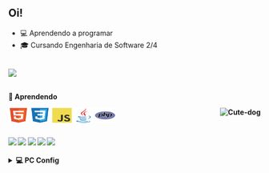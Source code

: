 ## Oi!
- 💻 Aprendendo a programar
- 🎓 Cursando Engenharia de Software 2/4
<br>
<a href="https://github.com/anuraghazra/github-readme-stats">
  <img height="180em" align="center" src="https://github-readme-stats.vercel.app/api?username=enzogfaria&theme=radical&show_icons=true" />
</a>
<!-- <a href="https://github.com/anuraghazra/convoychat">
  <img height="180em" align="center" src="https://github-readme-stats.vercel.app/api/top-langs/?username=enzogfaria&theme=radical&layout=compact&)](https://github.com/anuraghazra/github-readme-stats" /> 
</a>-->
<div style="display: inline_block"><br>
<p><strong>🧰 Aprendendo</p>
  <img align="center" alt="Enzo-HTML" height="30" width="40" src="https://raw.githubusercontent.com/devicons/devicon/master/icons/html5/html5-original.svg">
  <img align="center" alt="Enzo-CSS" height="30" width="40" src="https://raw.githubusercontent.com/devicons/devicon/master/icons/css3/css3-original.svg">
  <img align="center" alt="Enzo-js" height="30" width="40" src="https://raw.githubusercontent.com/devicons/devicon/master/icons/javascript/javascript-original.svg">
  <img align="center" alt="Enzo-java" height="30" width="40" src="https://raw.githubusercontent.com/devicons/devicon/master/icons/java/java-original.svg">
  <img align="center" alt="Enzo-java" height="30" width="40" src="https://raw.githubusercontent.com/devicons/devicon/master/icons/php/php-original.svg">
  <img align="right" alt="Cute-dog" height="150" src="https://cdn.discordapp.com/attachments/1078829969347710976/1078830041103880352/giphy.gif">
</div>
  
##

<div> 
  <a href="https://www.youtube.com/@slepy_" target="_blank"><img src="https://img.shields.io/badge/YouTube-FF0000?style=for-the-badge&logo=youtube&logoColor=white" target="_blank"></a>
  <a href="https://www.instagram.com/enzofaria83/" target="_blank"><img src="https://img.shields.io/badge/-Instagram-%23E4405F?style=for-the-badge&logo=instagram&logoColor=white" target="_blank"></a>
 	<a href="https://steamcommunity.com/profiles/76561198818701986/" target="_blank"><img src="https://img.shields.io/badge/Steam-000000?style=for-the-badge&logo=steam&logoColor=white" target="_blank"></a>
  <a href="https://open.spotify.com/user/12174854178" target="_blank"><img src="https://img.shields.io/badge/Spotify-1ED760?&style=for-the-badge&logo=spotify&logoColor=white" target="_blank"></a>
  <img src="https://img.shields.io/badge/s1epy-5865F2?style=for-the-badge&logo=discord&logoColor=white"
</div>
<br><br>
<details>
  <summary>💻 PC Config</summary>
  <br>
  <p align='left'>
  <img src="https://img.shields.io/badge/windows-%23E4404F.svg?&style=for-the-badge&logo=windows&logoColor=white" />
  <img src="https://img.shields.io/badge/intel-core%20i5%207th-%230071C5.svg?&style=for-the-badge&logo=intel&logoColor=white" />
  <img src="https://img.shields.io/badge/RAM-16GB-%23E4404F.svg?&style=for-the-badge&logoColor=white" />
  <img src="https://img.shields.io/badge/nvidia-rtx%204060-%2376B900.svg?&style=for-the-badge&logo=nvidia&logoColor=white" />
</p>

</details>
